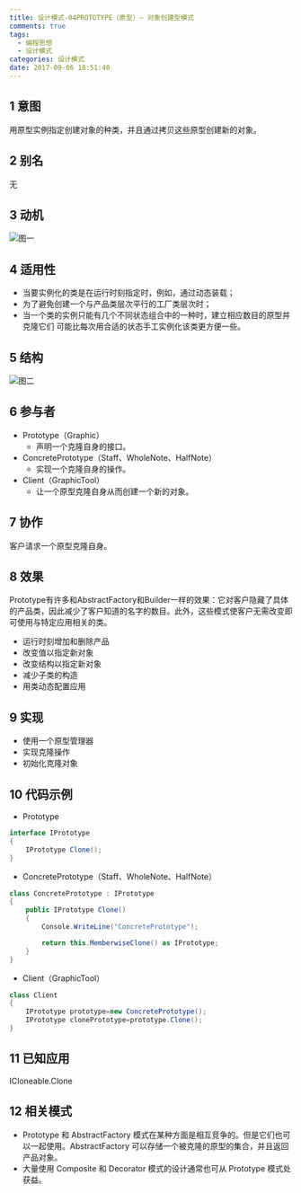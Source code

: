 ```yaml
---
title: 设计模式-04PROTOTYPE（原型）— 对象创建型模式
comments: true
tags:
  - 编程思想
  - 设计模式
categories: 设计模式
date: 2017-09-06 18:51:40
---
```

## 1 意图

用原型实例指定创建对象的种类，并且通过拷贝这些原型创建新的对象。

## 2 别名

无

## 3 动机

![图一](/images/posts/原型1.jpg)
<!--more-->

## 4 适用性

- 当要实例化的类是在运行时刻指定时，例如，通过动态装载；
- 为了避免创建一个与产品类层次平行的工厂类层次时；
- 当一个类的实例只能有几个不同状态组合中的一种时，建立相应数目的原型并克隆它们
可能比每次用合适的状态手工实例化该类更方便一些。

## 5 结构

![图二](/images/posts/原型2.jpg)

## 6 参与者

- Prototype（Graphic）
  - 声明一个克隆自身的接口。
- ConcretePrototype（Staff、WholeNote、HalfNote）
  - 实现一个克隆自身的操作。
- Client（GraphicTool）
  - 让一个原型克隆自身从而创建一个新的对象。

## 7 协作

客户请求一个原型克隆自身。

## 8 效果

Prototype有许多和AbstractFactory和Builder一样的效果：它对客户隐藏了具体的产品类，因此减少了客户知道的名字的数目。此外，这些模式使客户无需改变即可使用与特定应用相关的类。

- 运行时刻增加和删除产品
- 改变值以指定新对象
- 改变结构以指定新对象
- 减少子类的构造
- 用类动态配置应用

## 9 实现

- 使用一个原型管理器
- 实现克隆操作
- 初始化克隆对象

## 10 代码示例

- Prototype
```C#
interface IPrototype
{
    IPrototype Clone();
}
```
- ConcretePrototype（Staff、WholeNote、HalfNote）
```C#
class ConcretePrototype : IPrototype
{
    public IPrototype Clone()
    {
        Console.WriteLine("ConcretePrototype");

        return this.MemberwiseClone() as IPrototype;
    }
}
```
- Client（GraphicTool）
```C#
class Client
{
    IPrototype prototype=new ConcretePrototype();
    IPrototype clonePrototype=prototype.Clone();
}
```

## 11 已知应用

ICloneable.Clone

## 12 相关模式

- Prototype 和 AbstractFactory 模式在某种方面是相互竞争的。但是它们也可以一起使用。AbstractFactory 可以存储一个被克隆的原型的集合，并且返回产品对象。
- 大量使用 Composite 和 Decorator 模式的设计通常也可从 Prototype 模式处获益。
